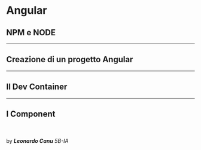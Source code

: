 # Angular
## NPM e NODE

---

## Creazione di un progetto Angular

---

## Il Dev Container

---

## I Component 

<br><br>
by ***Leonardo Canu*** *5B-IA*